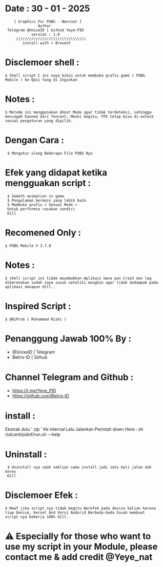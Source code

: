# Date : 30 - 01 - 2025          
        [ Graphics For PUBG - Nonroot ]
                   Author 
     Telegram @UnixeID | Github Yeye-PID
                version : 1.0
         ////////////////\\\\\\\\\\\\\\\\
            install with > Brevent

# Disclemoer shell :
    $ Shell script C ini saya bikin untuk membuka grafis game ( PUBG Mobile ) ke Opsi Yang di Inginkan
        
# Notes :
    $ Metode ini menggunakan Ghost Mode agar tidak terdeteksi, sehingga mencegah banned dari Tencent. Meski begitu, FPS tetap bisa di-unlock sesuai pengaturan yang dipilih.
    
# Dengan Cara :
     $ Mengatur ulang Beberapa File PUBG Nya

# Efek yang didapat ketika mengguakan script :
     $ Semoth animation in game 
     $ Pengalaman bermain yang lebih baik
     $ Membuka grafis < Sesuai Mode >
     Untuk performce rasakan sendiri 
     Dill

# Recomened Only :
    $ PUBG Mobile V 3.7.0

# Notes :
    $ shell script ini tidak meyebabkan Aplikasi mana pun Crash dan lag dikerenakan sudah saya susun seteliti mungkin agar tidak bedampak pada aplikasi manapun dill..
                        
# Inspired Script :
    $ @RiProG ( Muhammad Rizki )

# Penanggung Jawab 100% By :
- @UnixeID | Telegram
- Betrix-ID   | Github

# Channel Telegram and Github :
- https://t.me/Yeye_PID
- https://github.com/Betrix-ID

# install :
Ekstrak dulu ' zip ' Ke internal
Lalu Jalankan Perintah down Here :
sh /sdcard/pidof/run.sh --help

# Uninstall :
     $ Uninstall nya udah seklian sama install jadi satu kali jalan dah beres 
     Dill

# Disclemoer Efek :
    $ Maaf jika script nya tidak begitu Berefek pada device kalian kerena tiap Device, Kernel And Versi Andorid Berbeda-beda Susah membuat script nya bekerja 100% dill..

# ⚠️ Especially for those who want to use my script in your Module, please contact me & add credit @Yeye_nat